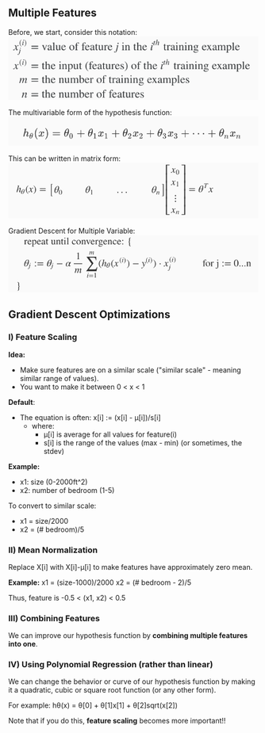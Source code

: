 ## Multiple Features

Before, we start, consider this notation:
![multivariate_notation](./img/multivariate_notation.png)

The multivariable form of the hypothesis function:
![multivariate_hypothesis](./img/multivariate_hypothesis.png)

This can be written in matrix form:
![multivariate_hypothesis_matrix](./img/multivariate_hypothesis_matrix.png)

Gradient Descent for Multiple Variable:
![multivariate_gradient_descent](./img/multivariate_gradient_descent.png)


## Gradient Descent Optimizations

### I) Feature Scaling
**Idea:** 
 - Make sure features are on a similar scale ("similar scale" - meaning similar range of values).
 - You want to make it between 0 < x < 1

**Default**:
 - The equation is often: x[i] := (x[i] - μ[i])/s[i]
    - where:
         - μ[i] is average for all values for feature(i)
         - s[i] is the range of the values (max - min) (or sometimes, the stdev)

**Example:**
 - x1: size (0-2000ft^2)
 - x2: number of bedroom (1-5)

To convert to similar scale:
 - x1 = size/2000
 - x2 = (# bedroom)/5

### II) Mean Normalization
Replace X[i] with X[i]-μ[i] to make features have approximately zero mean.

**Example:**
x1 = (size-1000)/2000
x2 = (# bedroom - 2)/5 

Thus, feature is -0.5 < (x1, x2) < 0.5

### III) Combining Features
We can improve our hypothesis function by **combining multiple features into one**.

### IV) Using Polynomial Regression (rather than linear)
We can change the behavior or curve of our hypothesis function by making it a quadratic, cubic or square root function (or any other form).

For example: hθ(x) = θ[0] + θ[1]x[1] + θ[2]sqrt(x[2])

Note that if you do this, **feature scaling** becomes more important!!

